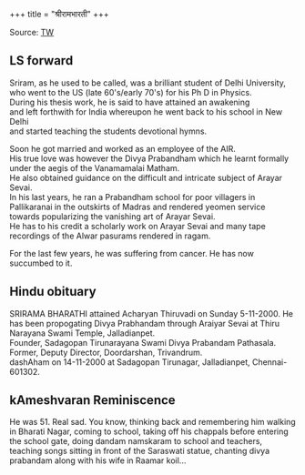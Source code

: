 +++
title = "श्रीरामभारती"
+++

Source: [TW](https://ramanuja.org/sri/BhaktiListArchives/Article?p=nov2000%2F0063.html)

## LS forward
Sriram, as he used to be called, was a brilliant student of Delhi University,  
who went to the US (late 60's/early 70's) for his Ph D in Physics.  
During his thesis work, he is said to have attained an awakening  
and left forthwith for India whereupon he went back to his school in New Delhi  
and started teaching the students devotional hymns. 

Soon he got married and worked as an employee of the AIR.  
His true love was however the Divya Prabandham which he learnt formally under the aegis of the Vanamamalai Matham.  
He also obtained guidance on the difficult and intricate subject of Arayar Sevai.  
In his last years, he ran a Prabandham school for poor villagers in Pallikaranai in the outskirts of Madras and rendered yeomen service towards popularizing the vanishing art of Arayar Sevai.  
He has to his credit a scholarly work on Arayar Sevai and many tape recordings of the Alwar pasurams rendered in ragam.  

For the last few years, he was suffering from cancer. He has now succumbed to it. 


## Hindu obituary
SRIRAMA BHARATHI attained Acharyan Thiruvadi on Sunday 5-11-2000. He has been propogating Divya Prabhandam through Araiyar Sevai at Thiru Narayana Swami Temple, Jalladianpet.  
Founder, Sadagopan Tirunarayana Swami Divya Prabandam Pathasala.  
Former, Deputy Director, Doordarshan, Trivandrum.  
dashAham on 14-11-2000 at Sadagopan Tirunagar, Jalladianpet, Chennai-601302.

## kAmeshvaran Reminiscence
He was 51. Real sad. You know, thinking back and remembering him walking in Bharati Nagar, coming to school, taking off his chappals before entering the school gate, doing dandam namskaram to school and teachers, teaching songs sitting in front of the Saraswati statue, chanting divya prabandam along with his wife in Raamar koil... 


